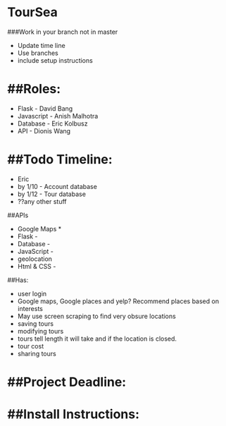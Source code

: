 TourSea
====
###Work in your branch not in master


* Update time line
* Use branches
* include setup instructions

##Roles:
=====
* Flask - David Bang
* Javascript - Anish Malhotra
* Database - Eric Kolbusz
* API - Dionis Wang


##Todo Timeline:
=======
* Eric
 * by 1/10 - Account database
 * by 1/12 - Tour database
 * ??any other stuff

##APIs
* Google Maps
  *   
* Flask -
* Database -
* JavaScript -
* geolocation
* Html & CSS -

##Has:
* user login
* Google maps, Google places and  yelp? Recommend places based on interests
* May use screen scraping to find very obsure locations
* saving tours
* modifying tours
* tours tell length it will take and if the location is closed.
* tour cost
* sharing tours


##Project Deadline:
=========

##Install Instructions:
========
